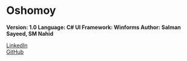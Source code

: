 # **Oshomoy**

**Version: 1.0
Language: C#
UI Framework: Winforms
 Author: Salman Sayeed, SM Nahid**

[LinkedIn](https://www.linkedin.com/in/salmansayeed25/)  
[GitHub]((https://github.com/salman-sayeed)) 
